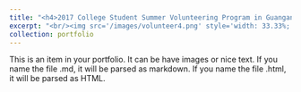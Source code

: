 ```yaml
---
title: "<h4>2017 College Student Summer Volunteering Program in Guangan</h4>"
excerpt: "<br/><img src='/images/volunteer4.png' style='width: 33.33%;' width="300" height="200">/><img src='/images/volunteer5.png' style='width: 33.33%;'width="300" height="200"> /><img src='/images/volunteer6.png' style='width: 33.33%;'width="300" height="200"> />"
collection: portfolio
---
```


This is an item in your portfolio. It can be have images or nice text. If you name the file .md, it will be parsed as markdown. If you name the file .html, it will be parsed as HTML. 

